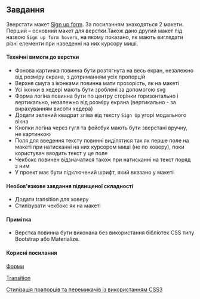 ## Завдання

Зверстати макет [Sign up form](https://www.figma.com/file/3PNPbpcJmlUFv4exvGliij/Untitled?node-id=0%3A1). За посиланням знаходяться 2 макети. Перший – основний макет для верстки.Також дано другий макет під назвою `Sign up form hovers`, на якому показано, як мають виглядати різні елементи при наведенні на них курсору миші. 

#### Технічні вимоги до верстки

- Фонова картинка повинна бути розтягнута на весь екран, незалежно від розміру екрана, з дотриманням усіх пропорцій
- Верхня смуга з іконками повинна мати прозорість, як на макеті
- Усі іконки в хедері мають бути зроблені за допомогою svg
- Форма логіна повинна бути по центру сторінки горизонтально і вертикально, незалежно від розміру екрана (вертикально - за вирахуванням висоти хедера)
- Додати зелений квадрат зліва від тексту `Sign Up` угорі модального вікна
- Кнопки логіна через гугл та фейсбук мають бути зверстані вручну, не картинкою
- Поля для введення тексту повинні виділятися так як перше поле на макеті при натисканні на них курсором миші (не по ховеру), поки користувач вводить текст у це поле
- Чекбокс повинен відзначатися також при натисканні на текст поряд з ним
- У проект має бути підключений шрифт, який вказано у макеті

#### Необов'язкове завдання підвищеної складності

- Додати transition для ховеру
- Стилізувати чекбокс як на макеті

#### Примітка
- Верстка повинна бути виконана без використання бібліотек CSS типу Bootstrap або Materialize.

#### Корисні посилання

[Форми](https://dan-it.gitlab.io/fe-book/programming_essentials/html_css/lesson9_forms_sprites/forms.html)

[Transition](https://dan-it.gitlab.io/fe-book/programming_essentials/html_css/lesson13_animation_parallax/transition.html)

[Стилізація прапорців та перемикачів із використанням CSS3](https://habr.com/ru/post/489476/)
